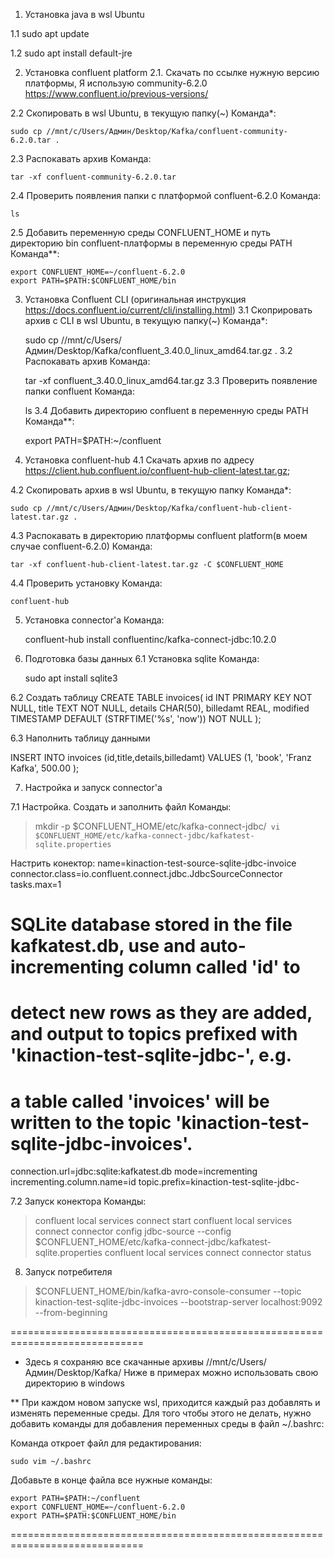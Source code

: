 1. Установка java в wsl Ubuntu

1.1 sudo apt update


1.2 sudo apt install default-jre



2. Установка confluent platform
  2.1. Скачать по ссылке нужную версию платформы,
Я использую community-6.2.0
https://www.confluent.io/previous-versions/
 
  2.2 Скопировать в wsl Ubuntu, в текущую папку(~)
  Команда*:

    sudo cp //mnt/c/Users/Админ/Desktop/Kafka/confluent-community-6.2.0.tar .
  2.3 Распокавать архив 
  Команда:

    tar -xf confluent-community-6.2.0.tar
  2.4 Проверить появления папки с платформой confluent-6.2.0
  Команда:

    ls
  2.5 Добавить переменную среды CONFLUENT_HOME и путь директорию bin confluent-платформы в переменную среды PATH
  Команда**:

    export CONFLUENT_HOME=~/confluent-6.2.0
    export PATH=$PATH:$CONFLUENT_HOME/bin

3. Установка Confluent CLI (оригинальная инструкция https://docs.confluent.io/current/cli/installing.html)
 3.1 Скоприровать архив с CLI в wsl Ubuntu, в текущую папку(~)
 Команда*:

    sudo cp //mnt/c/Users/Админ/Desktop/Kafka/confluent_3.40.0_linux_amd64.tar.gz .
 3.2 Распокавать архив 
 Команда:

    tar -xf confluent_3.40.0_linux_amd64.tar.gz
 3.3 Проверить появление папки confluent
 Команда:

    ls
 3.4 Добавить директорию confluent в переменную среды PATH
 Команда**:

    export PATH=$PATH:~/confluent

4. Установка confluent-hub
4.1 Скачать архив по адресу
https://client.hub.confluent.io/confluent-hub-client-latest.tar.gz;

4.2 Скопировать архив в wsl Ubuntu, в текущую папку
Команда*:

    sudo cp //mnt/c/Users/Админ/Desktop/Kafka/confluent-hub-client-latest.tar.gz .

4.3 Распокавать в директорию платформы confluent platform(в моем случае confluent-6.2.0)
Команда:

    tar -xf confluent-hub-client-latest.tar.gz -C $CONFLUENT_HOME

4.4 Проверить установку 
Команда:

    confluent-hub

5. Установка connector'а
Команда:

    confluent-hub install confluentinc/kafka-connect-jdbc:10.2.0

6. Подготовка базы данных
6.1 Установка sqlite
Команда:

    sudo apt install sqlite3

6.2 Создать таблицу
CREATE TABLE invoices( 
   id INT PRIMARY KEY     NOT NULL,
   title           TEXT    NOT NULL,
   details        CHAR(50),
   billedamt         REAL,
   modified TIMESTAMP DEFAULT (STRFTIME('%s', 'now')) NOT NULL
);

6.3 Наполнить таблицу данными

INSERT INTO invoices (id,title,details,billedamt)  VALUES (1, 'book', 'Franz Kafka', 500.00 );

7. Настройка и запуск connector'a

7.1 Настройка. Создать и заполнить файл
Команды:
> mkdir -p $CONFLUENT_HOME/etc/kafka-connect-jdbc/`
> vi $CONFLUENT_HOME/etc/kafka-connect-jdbc/kafkatest-sqlite.properties`

Настрить конектор:
name=kinaction-test-source-sqlite-jdbc-invoice
connector.class=io.confluent.connect.jdbc.JdbcSourceConnector
tasks.max=1
# SQLite database stored in the file kafkatest.db, use and auto-incrementing column called 'id' to
# detect new rows as they are added, and output to topics prefixed with 'kinaction-test-sqlite-jdbc-', e.g.
# a table called 'invoices' will be written to the topic 'kinaction-test-sqlite-jdbc-invoices'.
connection.url=jdbc:sqlite:kafkatest.db
mode=incrementing
incrementing.column.name=id
topic.prefix=kinaction-test-sqlite-jdbc-

7.2 Запуск конектора
Команды:

> confluent local services connect start 
> confluent local services connect connector config jdbc-source --config $CONFLUENT_HOME/etc/kafka-connect-jdbc/kafkatest-sqlite.properties
> confluent local services connect connector status

8. Запуск потребителя
> $CONFLUENT_HOME/bin/kafka-avro-console-consumer --topic kinaction-test-sqlite-jdbc-invoices --bootstrap-server localhost:9092  --from-beginning



=============================================================================

* Здесь я сохраняю все скачанные архивы //mnt/c/Users/Админ/Desktop/Kafka/
Ниже в примерах можно использовать свою директорию в windows


** При каждом новом запуске wsl, приходится каждый раз добавлять и изменять
переменные среды. Для того чтобы этого не делать, нужно добавить команды для
добавления переменных среды в файл ~/.bashrc:

Команда откроет файл для редактирования:

    sudo vim ~/.bashrc

Добавьте в конце файла все нужные команды:

    export PATH=$PATH:~/confluent
    export CONFLUENT_HOME=~/confluent-6.2.0
    export PATH=$PATH:$CONFLUENT_HOME/bin

=============================================================================
